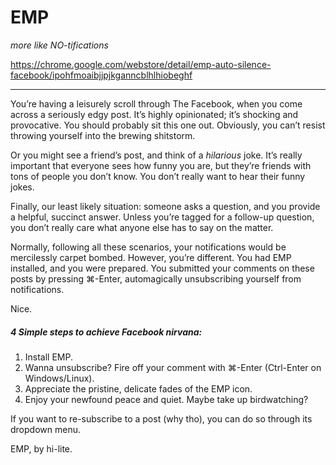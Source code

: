 # EMP
_more like NO-tifications_

https://chrome.google.com/webstore/detail/emp-auto-silence-facebook/ipohfmoaibjjpjkganncblhlhiobeghf

---

You’re having a leisurely scroll through The Facebook, when you come across a seriously edgy post. It’s highly opinionated; it’s shocking and provocative. You should probably sit this one out. Obviously, you can’t resist throwing yourself into the brewing shitstorm.

Or you might see a friend’s post, and think of a _hilarious_ joke. It’s really important that everyone sees how funny you are, but they’re friends with tons of people you don’t know. You don’t really want to hear their funny jokes.

Finally, our least likely situation: someone asks a question, and you provide a helpful, succinct answer. Unless you’re tagged for a follow-up question, you don’t really care what anyone else has to say on the matter.

Normally, following all these scenarios, your notifications would be mercilessly carpet bombed. However, you’re different. You had EMP installed, and you were prepared. You submitted your comments on these posts by pressing ⌘-Enter, automagically unsubscribing yourself from notifications.

Nice.

##### 4 Simple steps to achieve Facebook nirvana:

1. Install EMP. 
2. Wanna unsubscribe? Fire off your comment with ⌘-Enter (Ctrl-Enter on Windows/Linux). 
3. Appreciate the pristine, delicate fades of the EMP icon. 
4. Enjoy your newfound peace and quiet. Maybe take up birdwatching? 

If you want to re-subscribe to a post (why tho), you can do so through its dropdown menu.

EMP, by hi-lite.
